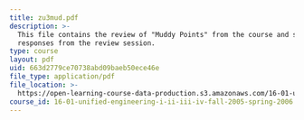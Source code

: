 ```yaml
---
title: zu3mud.pdf
description: >-
  This file contains the review of "Muddy Points" from the course and student
  responses from the review session.
type: course
layout: pdf
uid: 663d2779ce70738abd09baeb50ece46e
file_type: application/pdf
file_location: >-
  https://open-learning-course-data-production.s3.amazonaws.com/16-01-unified-engineering-i-ii-iii-iv-fall-2005-spring-2006/663d2779ce70738abd09baeb50ece46e_zu3mud.pdf
course_id: 16-01-unified-engineering-i-ii-iii-iv-fall-2005-spring-2006
---
```

